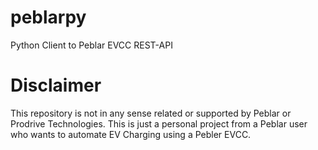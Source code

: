 # peblarpy
Python Client to Peblar EVCC REST-API

# Disclaimer

This repository is not in any sense related or supported by Peblar or Prodrive Technologies. This is just a personal project from a Peblar user who wants to automate EV Charging using a Pebler EVCC.